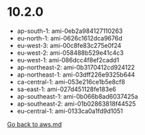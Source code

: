 
 # 10.2.0
- ap-south-1: ami-0eb2a984127110263
- eu-north-1: ami-0626c1612dca9676d
- eu-west-3: ami-00c8fe83c275e0f24
- eu-west-2: ami-058488b529e41c4c3
- eu-west-1: ami-086dcc4f8ef2cadd1
- ap-northeast-2: ami-0b3170412cd924122
- ap-northeast-1: ami-03dff226e9325b644
- ca-central-1: ami-053e216ce1b5e8cf8
- sa-east-1: ami-027d451128fe183e6
- ap-southeast-1: ami-0b066b8ad6037425a
- ap-southeast-2: ami-01b02863818f44525
- eu-central-1: ami-0133ca0a1fd9d1051

[Go back to aws.md](../../aws.md) 
